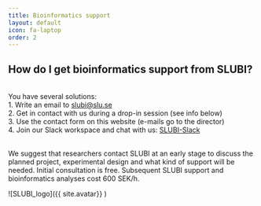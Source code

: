 ```yaml
---
title: Bioinformatics support
layout: default
icon: fa-laptop
order: 2
---
```



## How do I get bioinformatics support from SLUBI?

<div style="text-align: left"><br>
You have several solutions:
    <div style="text-align: left">1. Write an email to <a href="mailto:slubi@slu.se">slubi@slu.se</a></div>
    <div style="text-align: left">2. Get in contact with us during a drop-in session (see info below)</div>
    <div style="text-align: left">3. Use the contact form on this website (e-mails go to the director)</div>
    <div style="text-align: left">4. Join our Slack workspace and chat with us: <a href="https://join.slack.com/t/slubi-workspace/shared_invite/zt-hamul6ub-VjMU0F2ZlonsqgXSVg7Cng">SLUBI-Slack</a></div><br>
</div>

We suggest that researchers contact SLUBI at an early stage to discuss the planned project, experimental design and what kind of support will be needed. Initial consultation is free. Subsequent SLUBI support and bioinformatics analyses cost 600 SEK/h.

![SLUBI_logo]({{ site.avatar}} )
